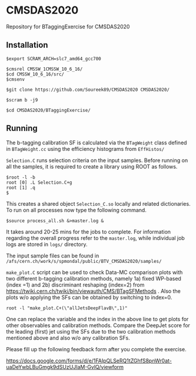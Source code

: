 # CMSDAS2020
Repository for BTaggingExercise for CMSDAS2020

## Installation
```
$export SCRAM_ARCH=slc7_amd64_gcc700

$cmsrel CMSSW_1CMSSW_10_6_16/
$cd CMSSW_10_6_16/src/
$cmsenv

$git clone https://github.com/Soureek89/CMSDAS2020 CMSDAS2020/

$scram b -j9

$cd CMSDAS2020/BTaggingExercise/
```
## Running
The b-tagging calibration SF is calculated via the `BTagWeight` class defined in `BTagWeight.cc` using the efficiency histograms from `EffHistos/`

`Selection.C` runs selection criteria on the input samples. Before running on all the samples, it is required to create a library using ROOT as follows.
```
$root -l -b
root [0] .L Selection.C+g
root [1] .q
$
```
This creates a shared object `Selection_C.so` locally and related dictionaries. To run on all processes now type the following command.
```
$source process_all.sh &>master.log &
```
It takes around 20-25 mins for the jobs to complete. For information regarding the overall progress refer to the `master.log`, while individual job logs are stored in `logs/` directory.
  
The input sample files can be found in `/afs/cern.ch/work/s/spmondal/public/BTV_CMSDAS2020/samples/`

`make_plot.C` script can be used to check Data-MC comparison plots with two different b-tagging calibration methods, namely 1a) fixed WP-based (index =1) and 2b) discriminant reshaping (index=2) from https://twiki.cern.ch/twiki/bin/viewauth/CMS/BTagSFMethods . Also the plots w/o  applying the SFs can be obtained by switching to index=0.     

```
root -l "make_plot.C+(\"allJetsDeepFlavB\",1)"
```
One can replace the variable and the index in the above line to get plots for other observables and calibration methods. Compare the DeepJet score for the leading (first) jet using the SFs due to the two calibration methods mentioned above and also w/o any calibration SFs.

Please fill up the following feedback form after you complete the exercise.

https://docs.google.com/forms/d/e/1FAIpQLSeRQ1tZGhfS8pnWr0at-uaDeYwbLBuGmgk9dSUzUJIaM-GvlQ/viewform
